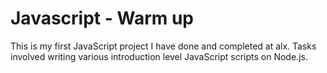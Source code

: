 # Javascript - Warm up

This is my first JavaScript project I have done and completed at alx. Tasks involved
writing various introduction level JavaScript scripts on Node.js.